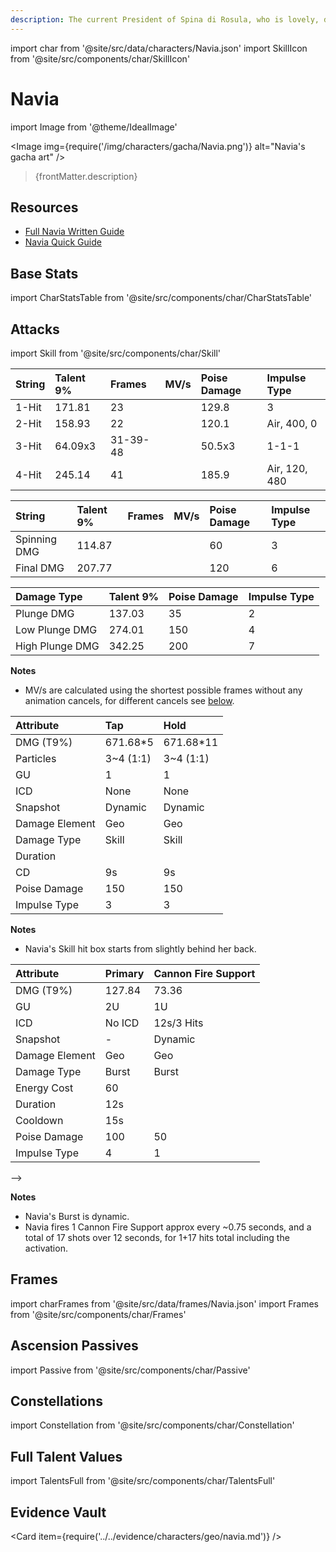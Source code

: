 ```yaml
---
description: The current President of Spina di Rosula, who is lovely, dutiful, and a great boss.
---
```


import char from '@site/src/data/characters/Navia.json'
import SkillIcon from '@site/src/components/char/SkillIcon'

# Navia

import Image from '@theme/IdealImage'

<Image img={require('/img/characters/gacha/Navia.png')} alt="Navia's gacha art" />
<blockquote>{frontMatter.description}</blockquote>


## Resources

* [Full Navia Written Guide](https://keqingmains.com/navia/)
* [Navia Quick Guide](https://keqingmains.com/q/navia-quickguide/)


## Base Stats

import CharStatsTable from '@site/src/components/char/CharStatsTable'

<CharStatsTable char={char} />

## Attacks

import Skill from '@site/src/components/char/Skill'

<Tabs queryString="ability">
<TabItem value='na' label='Normal Attacks'>
<SkillIcon char={char} skill='na' />
<div class='talent-columns'>
<Skill char={char} skill='na' sectionFilter='Normal Attack' />



| String | Talent 9% | Frames  | MV/s | Poise Damage | Impulse Type |
| :----- | :-------- | :------ | :--- | :----------- | :----------- |
| 1-Hit  |   171.81  |   23    |      |     129.8    |       3      |
| 2-Hit  |   158.93  |   22    |      |     120.1    |   Air, 400, 0|
| 3-Hit  |   64.09x3 | 31-39-48|      |     50.5x3   |     1-1-1    |
| 4-Hit  |   245.14  |   41    |      |     185.9    | Air, 120, 480|


</div>
<div class='talent-columns'>
<Skill char={char} skill='na' sectionFilter='Charged Attack' />


| String       | Talent 9% | Frames | MV/s | Poise Damage | Impulse Type |
| :----------- | :-------- | :----- | :--- | :----------- | :----------- |
| Spinning DMG |   114.87  |        |      | 60           | 3            |
| Final DMG    |   207.77  |        |      | 120          | 6            |


</div>
<div class='talent-columns'>
<Skill char={char} skill='na' sectionFilter='Plunging Attack' />


| Damage Type     | Talent 9% | Poise Damage | Impulse Type |
| :-------------- | :-------- | :----------- | :----------- |
| Plunge DMG      |   137.03  |     35       |      2       |
| Low Plunge DMG  |   274.01  |     150      |      4       |
| High Plunge DMG |   342.25  |     200      |      7       |


</div>


**Notes**

* MV/s are calculated using the shortest possible frames without any animation cancels, for different cancels see [below](#frames).

</TabItem>

<TabItem value='e' label='Skill'>
<SkillIcon char={char} skill='e' />
<div class='talent-columns'>
<Skill char={char} skill='e' />


| Attribute      | Tap       | Hold       |
| :------------- | :-------- | :--------- |
| DMG \(T9%\)    |   671.68*5 | 671.68*11  |
| Particles      |   3~4 \(1:1\) |  3~4 \(1:1\)  |
| GU             |   1     |     1      |
| ICD            |   None   |    None    |
| Snapshot       |   Dynamic|  Dynamic   |
| Damage Element |   Geo    |    Geo     |
| Damage Type    |   Skill  |   Skill    |
| Duration       |           |            |
| CD             |   9s     |     9s     |
| Poise Damage   |   150     |     150    |
| Impulse Type   |   3     |      3     |


</div>


**Notes**
* Navia's Skill hit box starts from slightly behind her back.

</TabItem>

<TabItem value='q' label='Burst'>
<SkillIcon char={char} skill='q' />
<div class='talent-columns'>
<Skill char={char} skill='q'/>


| Attribute         | Primary   | Cannon Fire Support |
| :---------------- | :-------- | :-------- |
| DMG \(T9%\)       |     127.84      |    73.36       |
| GU                |     2U      |     1U      |
| ICD               |     No ICD     |     12s/3 Hits      |
| Snapshot          |     -      |     Dynamic      |
| Damage Element    |     Geo      |     Geo      |
| Damage Type       |     Burst      |     Burst      |
| Energy Cost       |     60      |           |
| Duration          |     12s       |         |
| Cooldown          |     15s       |          |
| Poise Damage      |     100      |     50      |
| Impulse Type      |     4      |     1      |
-->

</div>


**Notes**
* Navia's Burst is dynamic.
* Navia fires 1 Cannon Fire Support approx every ~0.75 seconds, and a total of 17 shots over 12 seconds, for 1+17 hits total including the activation.


</TabItem>
</Tabs>


## Frames

import charFrames from '@site/src/data/frames/Navia.json'
import Frames from '@site/src/components/char/Frames'

<Frames data={charFrames} />


## Ascension Passives

import Passive from '@site/src/components/char/Passive'

<Tabs queryString="passive">
<TabItem value='passive' label='Passive'>
<Passive char={char} passive={2} />
</TabItem>

<TabItem value='a1' label='Ascension 1'>
<Passive char={char} passive={0} />
</TabItem>

<TabItem value="a4" label="Ascension 4">
<Passive char={char} passive={1} />
</TabItem>
</Tabs>

## Constellations

import Constellation from '@site/src/components/char/Constellation'

<Tabs queryString="constellation">
<TabItem value='c1' label='C1'>
<Constellation char={char} constellation={1} />
</TabItem>

<TabItem value='c2' label='C2'>
<Constellation char={char} constellation={2} />
</TabItem>

<TabItem value='c3' label='C3'>
<Constellation char={char} constellation={3} />
</TabItem>

<TabItem value='c4' label='C4'>
<Constellation char={char} constellation={4} />
</TabItem>

<TabItem value='c5' label='C5'>
<Constellation char={char} constellation={5} />
</TabItem>

<TabItem value='c6' label='C6'>
<Constellation char={char} constellation={6} />
</TabItem>
</Tabs>

## Full Talent Values

import TalentsFull from '@site/src/components/char/TalentsFull'

<TalentsFull char={char}/>

## Evidence Vault

<Card item={require('../../evidence/characters/geo/navia.md')} />
